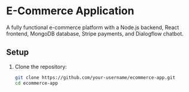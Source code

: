 # E-Commerce Application

A fully functional e-commerce platform with a Node.js backend, React frontend, MongoDB database, Stripe payments, and Dialogflow chatbot.

## Setup
1. Clone the repository:
   ```bash
   git clone https://github.com/your-username/ecommerce-app.git
   cd ecommerce-app
